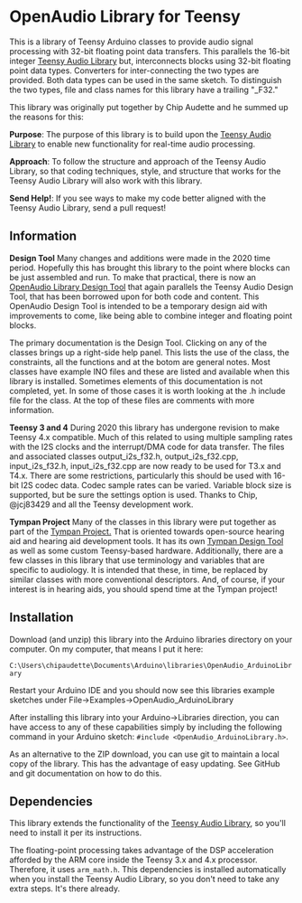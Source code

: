 OpenAudio Library for Teensy
============================
This is a library of Teensy Arduino classes to provide audio signal processing with 32-bit floating point data transfers.
This parallels the 16-bit integer [Teensy Audio Library](http://www.pjrc.com/teensy/td_libs_Audio.html) but, interconnects blocks using 32-bit floating point data types.  Converters for inter-connecting the two types are provided.  Both data types can be used in the same sketch.  To distinguish the two types, file and class names for this library have a trailing "_F32."

This library was originally put together by Chip Audette and he summed up the reasons for this:

**Purpose**: The purpose of this library is to build upon the [Teensy Audio Library](http://www.pjrc.com/teensy/td_libs_Audio.html) to enable new functionality for real-time audio processing.

**Approach**: To follow the structure and approach of the Teensy Audio Library, so that coding techniques, style, and structure that works for the Teensy Audio Library will also work with this library.

**Send Help!**:  If you see ways to make my code better aligned with the Teensy Audio Library, send a pull request!

Information
-----------
**Design Tool** Many changes and additions were made in the 2020 time period.  Hopefully this has brought this library to the point where blocks can be just assembled and run.  To make that practical, there is now an [OpenAudio Library Design Tool](http://www.janbob.com/electron/OpenAudio_Design_Tool/index.html) that again parallels the Teensy Audio Design Tool, that has been borrowed upon for both code and content. This OpenAudio Design Tool is intended to be a temporary design aid with improvements to come, like being able to combine integer and floating point blocks.

The primary documentation is the Design Tool.  Clicking on any of the classes brings up a right-side help panel.  This lists the use of the class, the constraints, all the functions and at the botom are general notes.  Most classes have example INO files and these are listed and available when this library is installed.  Sometimes elements of this documentation is not  completed, yet.  In some of those cases it is worth looking at the .h include file for the class.  At the top of these files are comments with more information.

**Teensy 3 and 4** During 2020 this library has undergone revision to make Teensy 4.x compatible.  Much of this related to using multiple sampling rates with the I2S clocks and the interrupt/DMA code for data transfer. The files and associated classes output_i2s_f32.h, output_i2s_f32.cpp, input_i2s_f32.h, input_i2s_f32.cpp are now
ready to be used for T3.x and T4.x.  There are some restrictions, particularly this should be used with 16-bit I2S codec data. Codec sample rates can be varied. Variable block size is supported, but be sure the settings option is used.  Thanks to Chip, @jcj83429 and all the Teensy development work.

**Tympan Project** Many of the classes in this library were put together as part of the [Tympan Project.](https://github.com/Tympan)  That is oriented towards open-source hearing aid and hearing aid development tools. It has its own [Tympan Design Tool](https://tympan.github.io/Tympan_Audio_Design_Tool/) as well as some custom Teensy-based hardware. Additionally, there are a few classes in this library that use terminology and variables that are specific to audiology.  It is intended that these, in time, be replaced by similar classes with more conventional descriptors.  And, of course, if your interest is in hearing aids, you should spend time at the Tympan project!

Installation
------------

Download (and unzip) this library into the Arduino libraries directory on your computer.  On my computer, that means I put it here:

`C:\Users\chipaudette\Documents\Arduino\libraries\OpenAudio_ArduinoLibrary`

Restart your Arduino IDE and you should now see this libraries example sketches under File->Examples->OpenAudio_ArduinoLibrary

After installing this library into your Arduino->Libraries direction, you can have access to any of these capabilities simply by including the following command in your Arduino sketch: `#include <OpenAudio_ArduinoLibrary.h>`.

As an alternative to the ZIP download, you can use git to maintain a local copy of the library.  This has the advantage of easy updating.  See GitHub and git documentation on how to do this.

Dependencies
------------

This library extends the functionality of the [Teensy Audio Library](http://www.pjrc.com/teensy/td_libs_Audio.html), so you'll need to install it per its instructions.

The floating-point processing takes advantage of the DSP acceleration afforded by the ARM core inside the Teensy 3.x  and 4.x processor.  Therefore, it uses `arm_math.h`.  This dependencies is installed automatically when you install the Teensy Audio Library, so you don't need to take any extra steps.  It's there already.
